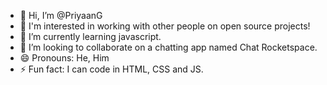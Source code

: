- 👋 Hi, I’m @PriyaanG 
- 👀 I'm interested in working with other people on open source projects!
- 🌱 I’m currently learning javascript.
- 💞️ I’m looking to collaborate on a chatting app named Chat Rocketspace.
- 😄 Pronouns: He, Him
- ⚡ Fun fact: I can code in HTML, CSS and JS.
